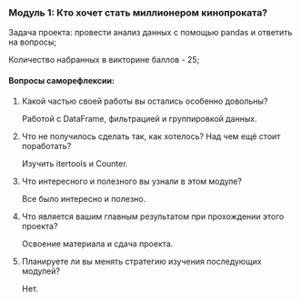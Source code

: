 ### Модуль 1: Кто хочет стать миллионером кинопроката? 
 
   Задача проекта: провести анализ данных с помощью pandas и ответить на вопросы;

   Количество набранных в викторине баллов - 25;

#### Вопросы саморефлексии:

1. Какой частью своей работы вы остались особенно довольны?

    Работой с DataFrame, фильтрацией и группировкой данных.

2. Что не получилось сделать так, как хотелось? Над чем ещё стоит поработать?

    Изучить itertools и Counter.
    
3. Что интересного и полезного вы узнали в этом модуле?

    Все было интересно и полезно.
4. Что является вашим главным результатом при прохождении этого проекта?

    Освоение материала и сдача проекта.
5. Планируете ли вы менять стратегию изучения последующих модулей?

    Нет.

